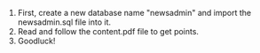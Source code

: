 1. First, create a new database name "newsadmin" and import the newsadmin.sql file into it.
2. Read and follow the content.pdf file to get points.
3. Goodluck!
